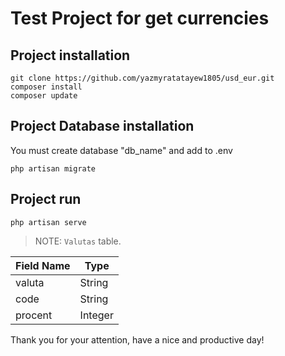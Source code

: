 # Test Project for get currencies

## Project installation
```
git clone https://github.com/yazmyratatayew1805/usd_eur.git
composer install
composer update
```
## Project Database installation
You must create database "db_name" and add to .env
```
php artisan migrate
```
## Project run
```
php artisan serve
```


> NOTE: `Valutas` table.


| Field Name | Type             |
|------------|------------------|
| valuta     | String           |
| code       | String           |
| procent    | Integer          |

Thank you for your attention, have a nice and productive day!

